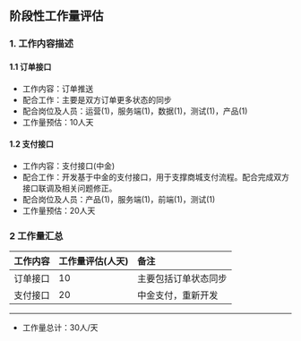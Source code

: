 ## 阶段性工作量评估
### 1. 工作内容描述
#### 1.1 订单接口
* 工作内容：订单推送
* 配合工作：主要是双方订单更多状态的同步
* 配合岗位及人员：运营(1)，服务端(1)，数据(1)，测试(1)，产品(1)
* 工作量预估：10人天
#### 1.2 支付接口
* 工作内容：支付接口(中金)
* 配合工作：开发基于中金的支付接口，用于支撑商城支付流程。配合完成双方接口联调及相关问题修正。
* 配合岗位及人员：产品(1)，服务端(1)，前端(1)，测试(1)
* 工作量预估：20人天


### 2 工作量汇总
| 工作内容 | 工作量评估(人天) | 备注 |
| :---         |     :---      |     :--- |
| 订单接口   | 10    |  主要包括订单状态同步   | 
| 支付接口   | 20    |  中金支付，重新开发   | 
--------------------- 
* 工作量总计：30人/天
